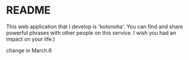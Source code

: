 # README

This web application that I develop is 'kotonoha'.
You can find and share powerful phrases with other people on this service.
I wish you had an impact on your life:)

change in March.6
